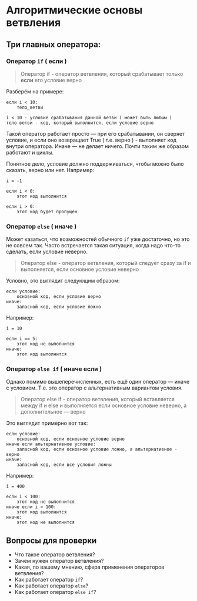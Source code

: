 # Алгоритмические основы ветвления


## Три главных оператора:

### Оператор `if` ( если )

> Оператор if - оператор ветвления, который срабатывает только **если** его условие верно 

Разберём на примере:

```text
если i < 10:
	тело_ветви
	
i < 10 - условие срабатывания данной ветви ( может быть любым )
тело ветви - код, который выполнится, если условие верно 
```

Такой оператор работает просто — при его срабатывании, он сверяет условие, и если оно возвращает True ( т.е. верно ) - выполняет код внутри оператора. Иначе — не делает ничего. Почти таким же образом работают и циклы.

Понятное дело, условие должно поддерживаться, чтобы можно было сказать, верно или нет. Например:

```text
i = -1

если i < 0:
	этот код выполнится
	
если i > 0:
	этот код будет пропущен
```

### Оператор `else` ( иначе )

Может казаться, что возможностей обычного `if` уже достаточно, но это не совсем так. Часто встречается такая ситуация, когда надо что-то сделать, если условие неверно.

> Оператор else - оператор ветвления, который следует сразу за if и выполняется, если основное условие неверно

Условно, это выглядит следующим образом:

```text
если условие:
	основной код, если условие верно
иначе:
	запасной код, если условие ложно
```

Например:

```text
i = 10

если i == 5:
	этот код не выполнится
иначе:
	этот код выполнится
```

### Оператор `else if` ( иначе если )

Однако помимо вышеперечисленных, есть ещё один оператор — иначе с условием. Т.е. это оператор с альтернативным вариантом условия.

> Оператор else if - оператор ветвления, который вставляется между if и else и выполняется если основное условие неверно, а дополнительное — верно

Это выглядит примерно вот так:

```text
если условие:
	основной код, если основное условие верно
иначе если альтернативное условие:
	запасной код, если основное условие ложно, а альтернативное - верно
иначе:
	запасной код, если все условия ложны
```

Например:

```text
i = 400

если i < 100:
	этот код не выполнится
иначе если i > 100:
	этот код выполнится
иначе:
	этот код не выполнится
```


## Вопросы для проверки

- Что такое оператор ветвления?
- Зачем нужен оператор ветвления?
- Какая, по вашему мнению, сфера применения операторов ветвления?
- Как работает оператор `if`?
- Как работает оператор `else`?
- Как работает оператор `else if`?
